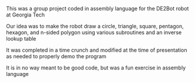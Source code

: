 This was a group project coded in assembly language for the DE2Bot robot at Georgia Tech

Our idea was to make the robot draw a circle, triangle, square, pentagon, hexagon, and n-sided polygon using various subroutines and an inverse lookup table

It was completed in a time crunch and modified at the time of presentation as needed to properly demo the program

It is in no way meant to be good code, but was a fun exercise in assembly language


